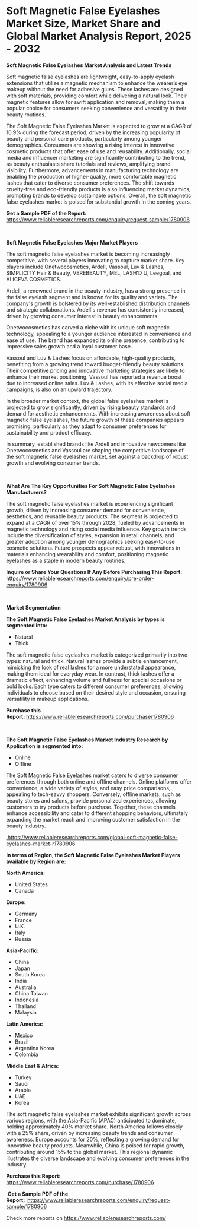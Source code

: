 <p><h1>Soft Magnetic False Eyelashes Market Size, Market Share and Global Market Analysis Report, 2025 - 2032</h1></p><p><strong>Soft Magnetic False Eyelashes Market Analysis and Latest Trends</strong></p>
<p><p>Soft magnetic false eyelashes are lightweight, easy-to-apply eyelash extensions that utilize a magnetic mechanism to enhance the wearer’s eye makeup without the need for adhesive glues. These lashes are designed with soft materials, providing comfort while delivering a natural look. Their magnetic features allow for swift application and removal, making them a popular choice for consumers seeking convenience and versatility in their beauty routines.</p><p>The Soft Magnetic False Eyelashes Market is expected to grow at a CAGR of 10.9% during the forecast period, driven by the increasing popularity of beauty and personal care products, particularly among younger demographics. Consumers are showing a rising interest in innovative cosmetic products that offer ease of use and reusability. Additionally, social media and influencer marketing are significantly contributing to the trend, as beauty enthusiasts share tutorials and reviews, amplifying brand visibility. Furthermore, advancements in manufacturing technology are enabling the production of higher-quality, more comfortable magnetic lashes that cater to diverse consumer preferences. The shift towards cruelty-free and eco-friendly products is also influencing market dynamics, prompting brands to develop sustainable options. Overall, the soft magnetic false eyelashes market is poised for substantial growth in the coming years.</p></p>
<p><strong>Get a Sample PDF of the Report:&nbsp;</strong> <a href="https://www.reliableresearchreports.com/enquiry/request-sample/1780906?utm_campaign=3543&utm_medium=2&utm_source=Github&utm_content=ia&utm_term=25032025&utm_id=soft-magnetic-false-eyelashes">https://www.reliableresearchreports.com/enquiry/request-sample/1780906</a></p>
<p>&nbsp;</p>
<p><strong>Soft Magnetic False Eyelashes Major Market Players</strong></p>
<p><p>The soft magnetic false eyelashes market is becoming increasingly competitive, with several players innovating to capture market share. Key players include Onetwocosmetics, Ardell, Vassoul, Luv & Lashes, SIMPLICITY Hair & Beauty, VEREBEAUTY, MEL, LASH'D U, Leegoal, and ALICEVA COSMETICS.</p><p>Ardell, a renowned brand in the beauty industry, has a strong presence in the false eyelash segment and is known for its quality and variety. The company's growth is bolstered by its well-established distribution channels and strategic collaborations. Ardell's revenue has consistently increased, driven by growing consumer interest in beauty enhancements.</p><p>Onetwocosmetics has carved a niche with its unique soft magnetic technology, appealing to a younger audience interested in convenience and ease of use. The brand has expanded its online presence, contributing to impressive sales growth and a loyal customer base.</p><p>Vassoul and Luv & Lashes focus on affordable, high-quality products, benefiting from a growing trend toward budget-friendly beauty solutions. Their competitive pricing and innovative marketing strategies are likely to enhance their market positioning. Vassoul has reported a revenue boost due to increased online sales. Luv & Lashes, with its effective social media campaigns, is also on an upward trajectory.</p><p>In the broader market context, the global false eyelashes market is projected to grow significantly, driven by rising beauty standards and demand for aesthetic enhancements. With increasing awareness about soft magnetic false eyelashes, the future growth of these companies appears promising, particularly as they adapt to consumer preferences for sustainability and product efficacy.</p><p>In summary, established brands like Ardell and innovative newcomers like Onetwocosmetics and Vassoul are shaping the competitive landscape of the soft magnetic false eyelashes market, set against a backdrop of robust growth and evolving consumer trends.</p></p>
<p>&nbsp;</p>
<p><strong>What Are The Key Opportunities For Soft Magnetic False Eyelashes Manufacturers?</strong></p>
<p><p>The soft magnetic false eyelashes market is experiencing significant growth, driven by increasing consumer demand for convenience, aesthetics, and reusable beauty products. The segment is projected to expand at a CAGR of over 15% through 2028, fueled by advancements in magnetic technology and rising social media influence. Key growth trends include the diversification of styles, expansion in retail channels, and greater adoption among younger demographics seeking easy-to-use cosmetic solutions. Future prospects appear robust, with innovations in materials enhancing wearability and comfort, positioning magnetic eyelashes as a staple in modern beauty routines.</p></p>
<p><strong>Inquire or Share Your Questions If Any Before Purchasing This Report:</strong> <a href="https://www.reliableresearchreports.com/enquiry/pre-order-enquiry/1780906?utm_campaign=3543&utm_medium=2&utm_source=Github&utm_content=ia&utm_term=25032025&utm_id=soft-magnetic-false-eyelashes">https://www.reliableresearchreports.com/enquiry/pre-order-enquiry/1780906</a></p>
<p>&nbsp;</p>
<p><strong>Market Segmentation</strong></p>
<p><strong>The Soft Magnetic False Eyelashes Market Analysis by types is segmented into:</strong></p>
<p><ul><li>Natural</li><li>Thick</li></ul></p>
<p><p>The soft magnetic false eyelashes market is categorized primarily into two types: natural and thick. Natural lashes provide a subtle enhancement, mimicking the look of real lashes for a more understated appearance, making them ideal for everyday wear. In contrast, thick lashes offer a dramatic effect, enhancing volume and fullness for special occasions or bold looks. Each type caters to different consumer preferences, allowing individuals to choose based on their desired style and occasion, ensuring versatility in makeup applications.</p></p>
<p><strong>Purchase this Report:&nbsp;</strong><a href="https://www.reliableresearchreports.com/purchase/1780906?utm_campaign=3543&utm_medium=2&utm_source=Github&utm_content=ia&utm_term=25032025&utm_id=soft-magnetic-false-eyelashes">https://www.reliableresearchreports.com/purchase/1780906</a></p>
<p>&nbsp;</p>
<p><strong>The Soft Magnetic False Eyelashes Market Industry Research by Application is segmented into:</strong></p>
<p><ul><li>Online</li><li>Offline</li></ul></p>
<p><p>The Soft Magnetic False Eyelashes market caters to diverse consumer preferences through both online and offline channels. Online platforms offer convenience, a wide variety of styles, and easy price comparisons, appealing to tech-savvy shoppers. Conversely, offline markets, such as beauty stores and salons, provide personalized experiences, allowing customers to try products before purchase. Together, these channels enhance accessibility and cater to different shopping behaviors, ultimately expanding the market reach and improving customer satisfaction in the beauty industry.</p></p>
<p><a href="https://www.reliableresearchreports.com/global-soft-magnetic-false-eyelashes-market-r1780906?utm_campaign=3543&utm_medium=2&utm_source=Github&utm_content=ia&utm_term=25032025&utm_id=soft-magnetic-false-eyelashes">&nbsp;https://www.reliableresearchreports.com/global-soft-magnetic-false-eyelashes-market-r1780906</a></p>
<p><strong>In terms of Region, the Soft Magnetic False Eyelashes Market Players available by Region are:</strong></p>
<p>
    <p> <strong> North America: </strong>
        <ul>
            <li>United States</li>
            <li>Canada</li>
        </ul>
        </p> 
    <p> <strong> Europe: </strong>
        <ul>
            <li>Germany</li>
            <li>France</li>
            <li>U.K.</li>
            <li>Italy</li>
            <li>Russia</li>
        </ul>
        </p> 
    <p> <strong> Asia-Pacific: </strong>
        <ul>
            <li>China</li>
            <li>Japan</li>
            <li>South Korea</li>
            <li>India</li>
            <li>Australia</li>
            <li>China Taiwan</li>
            <li>Indonesia</li>
            <li>Thailand</li>
            <li>Malaysia</li>
        </ul>
        </p> 
    <p> <strong> Latin America: </strong>
        <ul>
            <li>Mexico</li>
            <li>Brazil</li>
            <li>Argentina Korea</li>
            <li>Colombia</li>
        </ul>
        </p> 
    <p> <strong> Middle East & Africa: </strong>
        <ul>
            <li>Turkey</li>
            <li>Saudi</li>
            <li>Arabia</li>
            <li>UAE</li>
            <li>Korea</li>
        </ul>
    </p>
    </p>
<p><p>The soft magnetic false eyelashes market exhibits significant growth across various regions, with the Asia-Pacific (APAC) anticipated to dominate, holding approximately 40% market share. North America follows closely with a 25% share, driven by increasing beauty trends and consumer awareness. Europe accounts for 20%, reflecting a growing demand for innovative beauty products. Meanwhile, China is poised for rapid growth, contributing around 15% to the global market. This regional dynamic illustrates the diverse landscape and evolving consumer preferences in the industry.</p></p>
<p><strong>Purchase this Report: </strong><a href="https://www.reliableresearchreports.com/purchase/1780906?utm_campaign=3543&utm_medium=2&utm_source=Github&utm_content=ia&utm_term=25032025&utm_id=soft-magnetic-false-eyelashes">https://www.reliableresearchreports.com/purchase/1780906</a></p>
<p>&nbsp;<strong>Get a Sample PDF of the Report:&nbsp;&nbsp;</strong><a href="https://www.reliableresearchreports.com/enquiry/request-sample/1780906?utm_campaign=3543&utm_medium=2&utm_source=Github&utm_content=ia&utm_term=25032025&utm_id=soft-magnetic-false-eyelashes">https://www.reliableresearchreports.com/enquiry/request-sample/1780906</a></p>
<p><strong></strong></p>
<p>Check more reports on <a href="https://www.reliableresearchreports.com/?utm_campaign=3543&utm_medium=2&utm_source=Github&utm_content=ia&utm_term=25032025&utm_id=soft-magnetic-false-eyelashes">https://www.reliableresearchreports.com/</a></p>